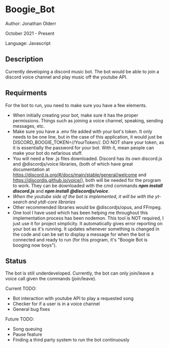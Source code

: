# Boogie_Bot
Author: Jonathan Olderr

October 2021 - Present

Language: Javascript
## Description
Currently developing a discord music bot. The bot would be able to join a discord voice channel and play music off the youtube API.

## Requirments
For the bot to run, you need to make sure you have a few elements.
* When initially creating your bot, make sure it has the proper permissions. Things such as joining a voice channel, speaking, sending messages, etc.
* Make sure you have a .env file added with your bot's token. It only needs to be one line, but in the case of this application, it would just be DISCORD_BOOGIE_TOKEN=//YourToken//. DO NOT share your token, as it is essentially the password for your bot. With it, mean people can make your bot do nefarious stuff.
* You will need a few .js files downloaded. Discord has its own discord.js and @discordjs/voice libraries, (both of which have great documentation at https://discord.js.org/#/docs/main/stable/general/welcome and https://discordjs.github.io/voice/), both will be needed for the program to work. They can be downloaded with the cmd commands ***npm install discord.js*** and ***npm install @discordjs/voice***.
* *When the youtube side of the bot is implemented, it will be with the yt-search and ytdl-core libraries*
* Other recommended libraries would be @discordjs/opus, and FFmpeg.
* One tool I have used which has been helping me throughout this implementation process has been nodemon. This tool is NOT required, I just use it for project simplicity. It automatically gives error reporting on your bot as it's running. It updates whenever something is changed in the code and can be set to display a message for when the bot is connected and ready to run (for this program, it's "Boogie Bot is booging now boys").


## Status
The bot is still underdeveloped. Currently, the bot can only join/leave a voice call given the commands ($join/$leave).

Current TODO:
* Bot interaction with youtube API to play a requested song
* Checker for if a user is in a voice channel
* General bug fixes


Future TODO:
* Song queuing
* Pause feature
* Finding a third party system to run the bot continuously
